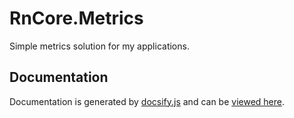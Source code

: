 # RnCore.Metrics

Simple metrics solution for my applications.

## Documentation

Documentation is generated by [docsify.js](https://docsify.js.org/#/) and can be [viewed here](http://www.richardn.ca/RnCore.Metrics/#/).
